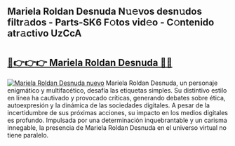 ## Mariela Roldan Desnuda N𝚞𝚎vos desn𝚞dos filtr𝚊dos - Parts-SK6 F𝚘tos vid𝚎o - C𝚘ntenido atr𝚊ctivo UzCcA

# <h2><a href="http://mb3pc1i.tromn.icu/?c=Mariela+Roldan+Desnuda">🔗👉👉👉 Mariela Roldan Desnuda 🔗🔗</a></h2>

[![Mariela Roldan Desnuda nuevo](https://i.imgur.com/pEAQMta.gif)](http://mb3pc1i.tromn.icu/?c=Mariela+Roldan+Desnuda)
Mariela Roldan Desnuda, un personaje enigmático y multifacético, desafía las etiquetas simples. Su distintivo estilo en línea ha cautivado y provocado críticas, generando debates sobre ética, autoexpresión y la dinámica de las sociedades digitales. A pesar de la incertidumbre de sus próximas acciones, su impacto en los medios digitales es profundo. Impulsada por una determinación inquebrantable y un carisma innegable, la presencia de Mariela Roldan Desnuda en el universo virtual no tiene paralelo.
